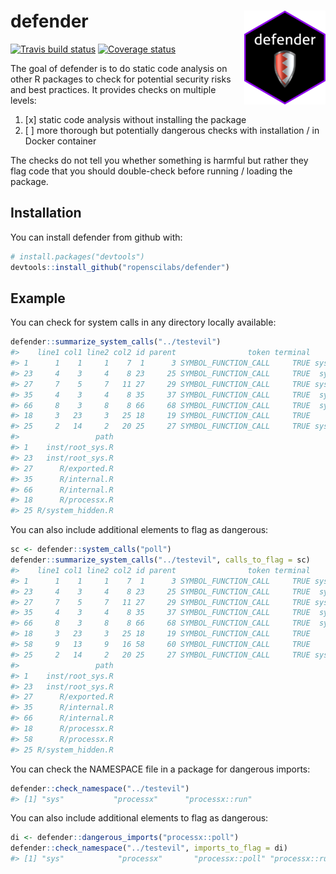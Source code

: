 
<!-- README.md is generated from README.Rmd. Please edit that file -->
defender <img src="man/figures/logo.png" align="right"/>
========================================================

[![Travis build status](https://travis-ci.org/ropenscilabs/defender.svg?branch=master)](https://travis-ci.org/ropenscilabs/defender) [![Coverage status](https://img.shields.io/codecov/c/github/ropenscilabs/defender/master.svg)](https://codecov.io/github/ropenscilabs/defender?branch=master)

The goal of defender is to do static code analysis on other R packages to check for potential security risks and best practices. It provides checks on multiple levels:

1.  \[x\] static code analysis without installing the package
2.  \[ \] more thorough but potentially dangerous checks with installation / in Docker container

The checks do not tell you whether something is harmful but rather they flag code that you should double-check before running / loading the package.

Installation
------------

You can install defender from github with:

``` r
# install.packages("devtools")
devtools::install_github("ropenscilabs/defender")
```

Example
-------

You can check for system calls in any directory locally available:

``` r
defender::summarize_system_calls("../testevil")
#>    line1 col1 line2 col2 id parent                token terminal    text
#> 1      1    1     1    7  1      3 SYMBOL_FUNCTION_CALL     TRUE system2
#> 23     4    3     4    8 23     25 SYMBOL_FUNCTION_CALL     TRUE  system
#> 27     7    5     7   11 27     29 SYMBOL_FUNCTION_CALL     TRUE system2
#> 35     4    3     4    8 35     37 SYMBOL_FUNCTION_CALL     TRUE  system
#> 66     8    3     8    8 66     68 SYMBOL_FUNCTION_CALL     TRUE  system
#> 18     3   23     3   25 18     19 SYMBOL_FUNCTION_CALL     TRUE     run
#> 25     2   14     2   20 25     27 SYMBOL_FUNCTION_CALL     TRUE system2
#>                 path
#> 1    inst/root_sys.R
#> 23   inst/root_sys.R
#> 27      R/exported.R
#> 35      R/internal.R
#> 66      R/internal.R
#> 18      R/processx.R
#> 25 R/system_hidden.R
```

You can also include additional elements to flag as dangerous:

``` r
sc <- defender::system_calls("poll")
defender::summarize_system_calls("../testevil", calls_to_flag = sc)
#>    line1 col1 line2 col2 id parent                token terminal    text
#> 1      1    1     1    7  1      3 SYMBOL_FUNCTION_CALL     TRUE system2
#> 23     4    3     4    8 23     25 SYMBOL_FUNCTION_CALL     TRUE  system
#> 27     7    5     7   11 27     29 SYMBOL_FUNCTION_CALL     TRUE system2
#> 35     4    3     4    8 35     37 SYMBOL_FUNCTION_CALL     TRUE  system
#> 66     8    3     8    8 66     68 SYMBOL_FUNCTION_CALL     TRUE  system
#> 18     3   23     3   25 18     19 SYMBOL_FUNCTION_CALL     TRUE     run
#> 58     9   13     9   16 58     60 SYMBOL_FUNCTION_CALL     TRUE    poll
#> 25     2   14     2   20 25     27 SYMBOL_FUNCTION_CALL     TRUE system2
#>                 path
#> 1    inst/root_sys.R
#> 23   inst/root_sys.R
#> 27      R/exported.R
#> 35      R/internal.R
#> 66      R/internal.R
#> 18      R/processx.R
#> 58      R/processx.R
#> 25 R/system_hidden.R
```

You can check the NAMESPACE file in a package for dangerous imports:

``` r
defender::check_namespace("../testevil")
#> [1] "sys"           "processx"      "processx::run"
```

You can also include additional elements to flag as dangerous:

``` r
di <- defender::dangerous_imports("processx::poll")
defender::check_namespace("../testevil", imports_to_flag = di)
#> [1] "sys"            "processx"       "processx::poll" "processx::run"
```
